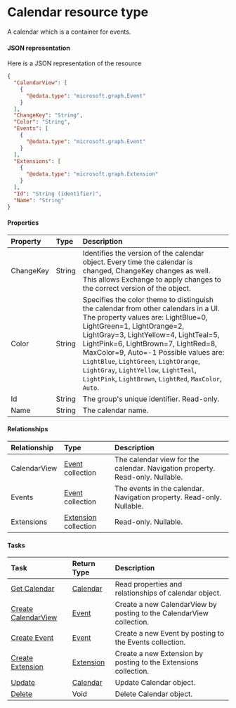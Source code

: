 # Calendar resource type

A calendar which is a container for events.

#### JSON representation

Here is a JSON representation of the resource

<!-- {
  "blockType": "resource",
  "optionalProperties": [
    "CalendarView",
    "Events",
    "Extensions"
  ],
  "@odata.type": "microsoft.graph.Calendar"
}-->

```json
{
  "CalendarView": [
    {
      "@odata.type": "microsoft.graph.Event"
    }
  ],
  "ChangeKey": "String",
  "Color": "String",
  "Events": [
    {
      "@odata.type": "microsoft.graph.Event"
    }
  ],
  "Extensions": [
    {
      "@odata.type": "microsoft.graph.Extension"
    }
  ],
  "Id": "String (identifier)",
  "Name": "String"
}

```
#### Properties
| Property	   | Type	|Description|
|:---------------|:--------|:----------|
|ChangeKey|String|Identifies the version of the calendar object. Every time the calendar is changed, ChangeKey  changes as well. This allows Exchange to apply changes to the correct version of the object.|
|Color|String|Specifies the color theme to distinguish the calendar from other calendars in a UI. The property values are: LightBlue=0, LightGreen=1, LightOrange=2, LightGray=3, LightYellow=4, LightTeal=5, LightPink=6, LightBrown=7, LightRed=8, MaxColor=9, Auto=-1  Possible values are: `LightBlue`, `LightGreen`, `LightOrange`, `LightGray`, `LightYellow`, `LightTeal`, `LightPink`, `LightBrown`, `LightRed`, `MaxColor`, `Auto`.|
|Id|String|The group's unique identifier. Read-only.|
|Name|String|The calendar name.|

#### Relationships
| Relationship | Type	|Description|
|:---------------|:--------|:----------|
|CalendarView|[Event](event.md) collection|The calendar view for the calendar. Navigation property. Read-only. Nullable.|
|Events|[Event](event.md) collection|The events in the calendar. Navigation property. Read-only. Nullable.|
|Extensions|[Extension](extension.md) collection| Read-only. Nullable.|

#### Tasks

| Task		   | Return Type	|Description|
|:---------------|:--------|:----------|
|[Get Calendar](../api/calendar_get.md) | [Calendar](calendar.md) |Read properties and relationships of calendar object.|
|[Create CalendarView](../api/calendar_post_calendarview.md) |[Event](event.md)| Create a new CalendarView by posting to the CalendarView collection.|
|[Create Event](../api/calendar_post_events.md) |[Event](event.md)| Create a new Event by posting to the Events collection.|
|[Create Extension](../api/calendar_post_extensions.md) |[Extension](extension.md)| Create a new Extension by posting to the Extensions collection.|
|[Update](../api/calendar_update.md) | [Calendar](calendar.md)	|Update Calendar object. |
|[Delete](../api/calendar_delete.md) | Void	|Delete Calendar object. |
